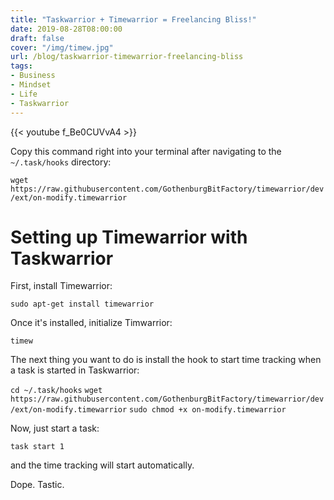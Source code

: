 ```yaml
---
title: "Taskwarrior + Timewarrior = Freelancing Bliss!"
date: 2019-08-28T08:00:00
draft: false
cover: "/img/timew.jpg"
url: /blog/taskwarrior-timewarrior-freelancing-bliss
tags:
- Business
- Mindset
- Life
- Taskwarrior
---
```


{{< youtube f_Be0CUVvA4 >}} 

Copy this command right into your terminal after navigating to the `~/.task/hooks` directory:

```wget https://raw.githubusercontent.com/GothenburgBitFactory/timewarrior/dev/ext/on-modify.timewarrior```


# Setting up Timewarrior with Taskwarrior

First, install Timewarrior:

```sudo apt-get install timewarrior```

Once it's installed, initialize Timwarrior:

```timew```

The next thing you want to do is install the hook to start time tracking when a task is started in Taskwarrior:

```cd ~/.task/hooks```
```wget https://raw.githubusercontent.com/GothenburgBitFactory/timewarrior/dev/ext/on-modify.timewarrior```
```sudo chmod +x on-modify.timewarrior```

Now, just start a task:

```task start 1```

and the time tracking will start automatically.

Dope. Tastic.
